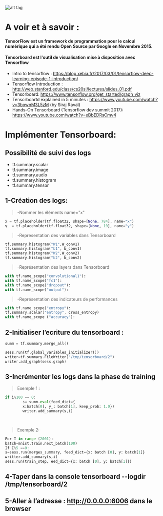![alt tag](http://edwardlib.org/images/tensorboard-graphs-1.png)

# A voir et à savoir : 
#### TensorFlow est un framework de programmation pour le calcul numérique qui a été rendu Open Source par Google en Novembre 2015.

#### Tensorboard est l'outil de visualisation mise à disposition avec Tensorflow 
- Intro to tensorflow : https://blog.xebia.fr/2017/03/01/tensorflow-deep-learning-episode-1-introduction/
- Tensorflow Introduction : http://web.stanford.edu/class/cs20si/lectures/slides_01.pdf
- Tensorboard: https://www.tensorflow.org/get_started/graph_viz
- Tensorboartd explained in 5 minutes : https://www.youtube.com/watch?v=3bownM3L5zM (by Siraj Raval)
- Hands-On Tensorboard (Tensorflow dev summit 2017): https://www.youtube.com/watch?v=eBbEDRsCmv4

# Implémenter Tensorboard: 
## Possibilité de suivi des logs 
- tf.summary.scalar 
- tf.summary.image 
- tf.summary.audio 
- tf.summary.histogram 
- tf.summary.tensor 

## 1-Création des logs: 
>-Nommer les éléments name="x"
```python
x = tf.placeholder(tf.float32, shape=[None, 784], name="x")
y_ = tf.placeholder(tf.float32, shape=[None, 10], name="y")
```

>-Representation des variables dans Tensorboard
```python
tf.summary.histogram("W1",W_conv1)
tf.summary.histogram("b1", b_conv1)
tf.summary.histogram("W2",W_conv2)
tf.summary.histogram("b2", b_conv2)
```

>-Représentation des layers dans Tensorboard 
```python
with tf.name_scope("convolutional1"): 
with tf.name_scope("fc1"):
with tf.name_scope("dropout"):
with tf.name_scope("output"):
```

>-Représentation des indicateurs de performances 
```python
with tf.name_scope("entropy"):   
tf.summary.scalar("entropy", cross_entropy)
with tf.name_scope ("accuracy"):
```

## 2-Initialiser l’ecriture du tensorboard :
```python
summ = tf.summary.merge_all()
```
```python
sess.run(tf.global_variables_initializer())
writer=tf.summary.FileWriter("/tmp/tensorboard/2")
writer.add_graph(sess.graph)
```

## 3-Incrémenter les logs dans la phase de training
> Exemple 1 :  
```python
if i%100 == 0:
        s= summ.eval(feed_dict={
        x:batch[0], y_: batch[1], keep_prob: 1.0})
        writer.add_summary(s,i)
```
    
> Exemple 2: 
```python
For I in range (2001): 
batch=mnist.train.next_batch(100)
If I%5 ==0: 
s=sess.run(merges_summary, feed_dict={x: batch [0], y: batch[1]}
writter.add_summary(s,i)
sess.run(train_step, eed_dict={x: batch [0], y: batch[1]})
```


## 4-Taper dans la console tensorboard --logdir /tmp/tensorboard/2

## 5-Aller à l’adresse : http://0.0.0.0:6006 dans le browser



